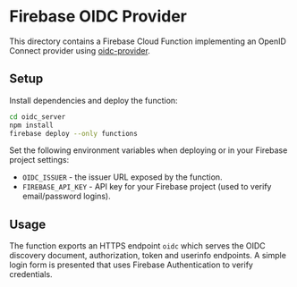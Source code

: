 # Firebase OIDC Provider

This directory contains a Firebase Cloud Function implementing an OpenID Connect provider using [oidc-provider](https://github.com/panva/node-oidc-provider).

## Setup

Install dependencies and deploy the function:

```bash
cd oidc_server
npm install
firebase deploy --only functions
```

Set the following environment variables when deploying or in your Firebase project settings:

- `OIDC_ISSUER` - the issuer URL exposed by the function.
- `FIREBASE_API_KEY` - API key for your Firebase project (used to verify email/password logins).

## Usage

The function exports an HTTPS endpoint `oidc` which serves the OIDC discovery document, authorization, token and userinfo endpoints. A simple login form is presented that uses Firebase Authentication to verify credentials.
